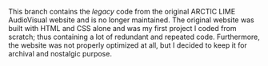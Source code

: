 This branch contains the *legacy* code from the original ARCTIC LIME AudioVisual website and is no longer maintained.
The original website was built with HTML and CSS alone and was my first project I coded from scratch; thus containing a lot of redundant and repeated code.
Furthermore, the website was not properly optimized at all, but I decided to keep it for archival and nostalgic purpose.
